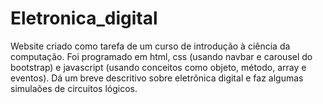# Eletronica_digital
Website criado como tarefa de um curso de introdução à ciência da computação.
Foi programado em html, css (usando navbar e carousel do bootstrap) e javascript (usando conceitos como objeto, método, array e eventos).
Dá um breve descritivo sobre eletrônica digital e faz algumas simulaões de circuitos lógicos.
